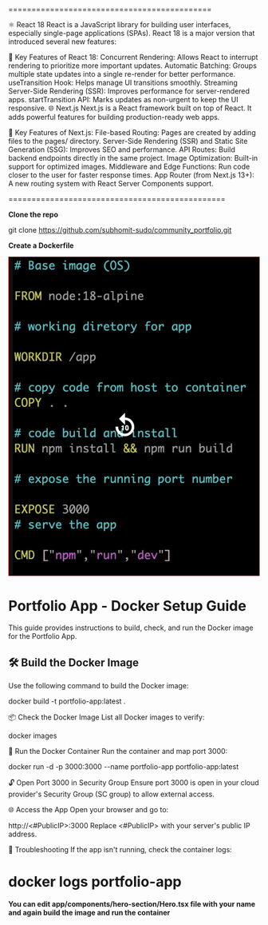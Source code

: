 ============================================

⚛️ React 18
React is a JavaScript library for building user interfaces, especially single-page applications (SPAs). React 18 is a major version that introduced several new features:

🔑 Key Features of React 18:
Concurrent Rendering: Allows React to interrupt rendering to prioritize more important updates.
Automatic Batching: Groups multiple state updates into a single re-render for better performance.
useTransition Hook: Helps manage UI transitions smoothly.
Streaming Server-Side Rendering (SSR): Improves performance for server-rendered apps.
startTransition API: Marks updates as non-urgent to keep the UI responsive.
🌐 Next.js
Next.js is a React framework built on top of React. It adds powerful features for building production-ready web apps.

🚀 Key Features of Next.js:
File-based Routing: Pages are created by adding files to the pages/ directory.
Server-Side Rendering (SSR) and Static Site Generation (SSG): Improves SEO and performance.
API Routes: Build backend endpoints directly in the same project.
Image Optimization: Built-in support for optimized images.
Middleware and Edge Functions: Run code closer to the user for faster response times.
App Router (from Next.js 13+): A new routing system with React Server Components support.

===============================================


**Clone the repo**


git clone https://github.com/subhomit-sudo/community_portfolio.git


**Create a Dockerfile**


![alt text](image-17.png)



# Portfolio App - Docker Setup Guide

This guide provides instructions to build, check, and run the Docker image for the Portfolio App.

## 🛠️ Build the Docker Image

Use the following command to build the Docker image:

docker build -t portfolio-app:latest .

📦 Check the Docker Image
List all Docker images to verify:

docker images


🚀 Run the Docker Container
Run the container and map port 3000:


docker run -d -p 3000:3000 --name portfolio-app portfolio-app:latest


🔓 Open Port 3000 in Security Group
Ensure port 3000 is open in your cloud provider's Security Group (SC group) to allow external access.

🌐 Access the App
Open your browser and go to:

http://<#PublicIP>:3000
Replace <#PublicIP> with your server's public IP address.

🧰 Troubleshooting
If the app isn't running, check the container logs:

docker logs portfolio-app
======================================================



**You can edit app/components/hero-section/Hero.tsx file with your name and again build the image and run the container**

